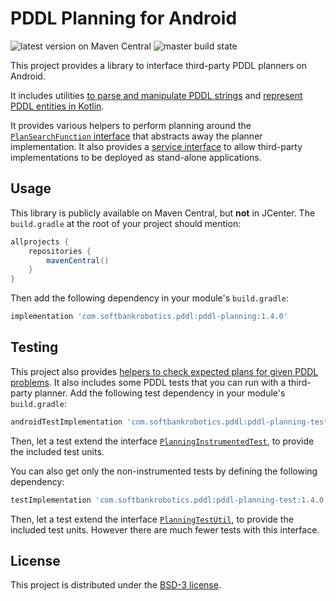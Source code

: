 # PDDL Planning for Android

![](https://img.shields.io/maven-central/v/com.softbankrobotics.pddl/pddl-planning "latest version on Maven Central")
![](https://img.shields.io/github/workflow/status/aldebaran/pddl-planning-android/Android%20CI "master build state")

This project provides a library to interface third-party PDDL planners on Android.

It includes utilities
[to parse and manipulate PDDL strings](pddl-planning/src/main/java/com/softbankrobotics/pddlplanning/PDDL.kt)
and
[represent PDDL entities in Kotlin](pddl-planning/src/main/java/com/softbankrobotics/pddlplanning/BaseOntology.kt).

It provides various helpers to perform planning around the
[`PlanSearchFunction` interface](pddl-planning/src/main/java/com/softbankrobotics/pddlplanning/Planning.kt)
that abstracts away the planner implementation.
It also provides a
[service interface](pddl-planning/src/main/java/com/softbankrobotics/pddlplanning/PDDLPlannerServiceClient.kt)
to allow third-party implementations to be deployed as stand-alone applications.

## Usage

This library is publicly available on Maven Central, but **not** in JCenter.
The `build.gradle` at the root of your project should mention:

```groovy
allprojects {
    repositories {
        mavenCentral()
    }
}
```

Then add the following dependency in your module's `build.gradle`:

```groovy
implementation 'com.softbankrobotics.pddl:pddl-planning:1.4.0'
```

## Testing

This project also provides
[helpers to check expected plans for given PDDL problems](pddl-planning-test/src/main/java/com/softbankrobotics/pddlplanning/test/PlanningTestUtil.kt).
It also includes some PDDL tests that you can run with a third-party planner.
Add the following test dependency in your module's `build.gradle`:

```groovy
androidTestImplementation 'com.softbankrobotics.pddl:pddl-planning-test:1.4.0'
```

Then, let a test extend the interface
[`PlanningInstrumentedTest`](pddl-planning-test/src/main/java/com/softbankrobotics/pddlplanning/test/PlanningInstrumentedTest.kt),
to provide the included test units.

You can also get only the non-instrumented tests by defining the following dependency:

```groovy
testImplementation 'com.softbankrobotics.pddl:pddl-planning-test:1.4.0'
```

Then, let a test extend the interface
[`PlanningTestUtil`](pddl-planning-test/src/main/java/com/softbankrobotics/pddlplanning/test/PlanningTestUtil.kt),
to provide the included test units.
However there are much fewer tests with this interface.

## License

This project is distributed under the [BSD-3 license](LICENSE).
